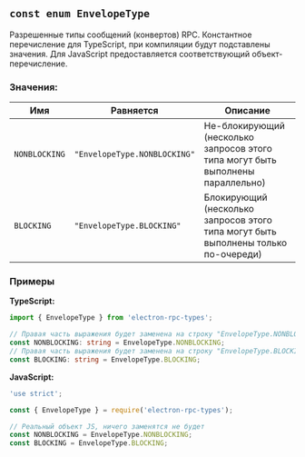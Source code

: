 ## `const enum EnvelopeType`

Разрешенные типы сообщений (конвертов) RPC. Константное перечисление для TypeScript, при компиляции будут подставлены
значения. Для JavaScript предоставляется соответствующий объект-перечисление.

### Значения:

| Имя           | Равняется                    | Описание                                                                           |
| ------------- | ---------------------------- | ---------------------------------------------------------------------------------- |
| `NONBLOCKING` | `"EnvelopeType.NONBLOCKING"` | Не-блокирующий (несколько запросов этого типа могут быть выполнены параллельно)    |
| `BLOCKING`    | `"EnvelopeType.BLOCKING"`    | Блокирующий (несколько запросов этого типа могут быть выполнены только по-очереди) |

### Примеры

**TypeScript:**

```typescript
import { EnvelopeType } from 'electron-rpc-types';

// Правая часть выражения будет заменена на строку "EnvelopeType.NONBLOCKING"
const NONBLOCKING: string = EnvelopeType.NONBLOCKING;
// Правая часть выражения будет заменена на строку "EnvelopeType.BLOCKING"
const BLOCKING: string = EnvelopeType.BLOCKING;
```

**JavaScript:**

```javascript
'use strict';

const { EnvelopeType } = require('electron-rpc-types');

// Реальный объект JS, ничего заменятся не будет
const NONBLOCKING = EnvelopeType.NONBLOCKING;
const BLOCKING = EnvelopeType.BLOCKING;
```
